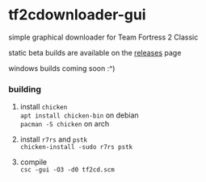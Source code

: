 # tf2cdownloader-gui
simple graphical downloader for Team Fortress 2 Classic  

static beta builds are available on the
[releases](https://github.com/kniffy/tf2cdownloader-gui/releases) page  

windows builds coming soon :^)  

### building
1. install `chicken`  
`apt install chicken-bin` on debian  
`pacman -S chicken` on arch  

2. install `r7rs` and `pstk`  
`chicken-install -sudo r7rs pstk`  

3. compile  
`csc -gui -O3 -d0 tf2cd.scm`  

